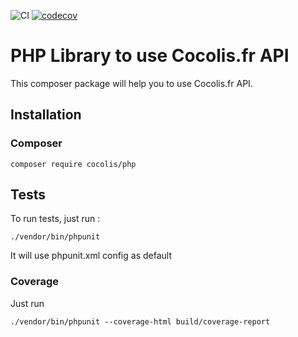 ![CI](https://github.com/Cocolis-1/cocolis-php/workflows/CI/badge.svg)
[![codecov](https://codecov.io/gh/Cocolis-1/cocolis-php/branch/develop/graph/badge.svg?token=P8KOPZKKB4)](https://codecov.io/gh/Cocolis-1/cocolis-php)

# PHP Library to use Cocolis.fr API

This composer package will help you to use Cocolis.fr API.

## Installation

### Composer

`composer require cocolis/php`


## Tests

To run tests, just run :

`./vendor/bin/phpunit`

It will use phpunit.xml config as default

### Coverage

Just run

`./vendor/bin/phpunit --coverage-html build/coverage-report`